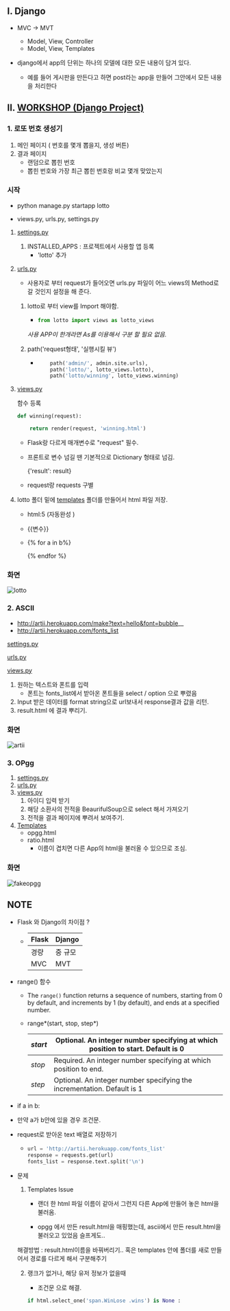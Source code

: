 ## I. Django 

- MVC → MVT

  - Model, View, Controller
  - Model, View, Templates

- django에서 app의 단위는 하나의 모델에 대한 모든 내용이 담겨 있다.

  - 예를 들어 게시판을 만든다고 하면 post라는 app을 만들어 그안에서 모든 내용을 처리한다

  



## II. [WORKSHOP (Django Project)](https://github.com/jkim0715/Python/tree/master/Day5/day5)



### 1. 로또 번호 생성기

1. 메인 페이지 ( 번호를 몇개 뽑을지, 생성 버튼)
2. 결과 페이지
   - 랜덤으로 뽑힌 번호 
   - 뽑힌 번호와 가장 최근 뽑힌 번호랑 비교 몇개 맞았는지

### 시작

- python manage.py startapp lotto

- views.py, urls.py, settings.py 

1. [settings.py](https://github.com/jkim0715/Python/blob/master/Day5/day5/day5/settings.py)

   1. INSTALLED_APPS : 프로젝트에서 사용할 앱 등록
      -  'lotto' 추가

2. [urls.py](https://github.com/jkim0715/Python/blob/master/Day5/day5/day5/urls.py)

   - 사용자로 부터 request가 들어오면 urls.py 파일이 어느 views의 Method로 갈 것인지 설정을 해 준다.

   1. lotto로 부터 view를 Import 해야함.

      - ```python
        from lotto import views as lotto_views
        
        ```

      *사용 APP이 한개라면 As를 이용해서 구분 할 필요 없음.*

   2. path('request형태', '실행시킬 뷰')

      - ```python
          	path('admin/', admin.site.urls),
            path('lotto/', lotto_views.lotto),
            path('lotto/winning', lotto_views.winning)
        ```

3. [views.py](https://github.com/jkim0715/Python/blob/master/Day5/day5/lotto/views.py)

   함수 등록 

   ```python
   def winning(request):
   
       return render(request, 'winning.html')
   ```

   - Flask랑 다르게 매개변수로 "request" 필수.

   - 프론트로 변수 넘길 땐 기본적으로 Dictionary 형태로 넘김.

     {'result': result}

   - request랑 requests 구별

4. lotto 폴더 밑에 [templates](https://github.com/jkim0715/Python/tree/master/Day5/day5/lotto/templates) 폴더를 만들어서 html 파일 저장.

   - html:5   (자동완성 )

   - {{변수}}

   - {% for a in b%}

     {% endfor %}

   

### 화면

![lotto](https://user-images.githubusercontent.com/50862254/68641810-5bdd3380-054f-11ea-8a30-673472cd7d9c.PNG)



### 2. ASCII

- http://artii.herokuapp.com/make?text=hello&font=bubble__
- http://artii.herokuapp.com/fonts_list

[settings.py](https://github.com/jkim0715/Python/blob/master/Day5/day5/day5/settings.py)

[urls.py](https://github.com/jkim0715/Python/blob/master/Day5/day5/day5/urls.py)

[views.py](https://github.com/jkim0715/Python/blob/master/Day5/day5/ascii/views.py)

1. 원하는 텍스트와 폰트를 입력
   - 폰트는 fonts_list에서 받아온 폰트들을 select / option 으로 뿌렸음
2. Input 받은 데이터를 format string으로 url보내서 response결과 값을 리턴.
3. result.html 에 결과 뿌리기.



### 화면

![artii](https://user-images.githubusercontent.com/50862254/68645054-3ace1000-055a-11ea-94ad-79d99567e2ef.PNG)

### 3. OPgg

1. [settings.py](https://github.com/jkim0715/Python/blob/master/Day5/day5/day5/settings.py)
2. [urls.py](https://github.com/jkim0715/Python/blob/master/Day5/day5/day5/urls.py)
3. [views.py](https://github.com/jkim0715/Python/blob/master/Day5/day5/opgg/views.py)
   1. 아이디 입력 받기
   2. 해당 소환사의 전적을 BeaurifulSoup으로 select 해서 가져오기
   3. 전적을 결과 페이지에 뿌려서 보여주기.
4. [Templates](https://github.com/jkim0715/Python/tree/master/Day5/day5/opgg/templates)
   - opgg.html
   - ratio.html
     - 이름이 겹치면 다른 App의 html을 불러올 수 있으므로 조심.

### 화면

![fakeopgg](https://user-images.githubusercontent.com/50862254/68653766-c736fd80-056f-11ea-8814-ce5294f928a8.PNG)









## NOTE

- Flask 와 Django의 차이점 ?

  - | Flask | Django  |
    | ----- | ------- |
    | 경량  | 중 규모 |
    | MVC   | MVT     |

    

- range() 함수

  - The `range()` function returns a sequence of numbers, starting from 0 by default, and increments by 1 (by default), and ends at a specified number.

  - range*(start, stop, step*)

    | *start* | Optional. An integer number specifying at which position to start. Default is 0 |
    | ------- | ------------------------------------------------------------ |
    | *stop*  | Required. An integer number specifying at which position to end. |
    | *step*  | Optional. An integer number specifying the incrementation. Default is 1 |

- if a in b:
  
- 만약 a가 b안에 있을 경우 조건문.
  
- request로 받아온 text 배열로 저장하기

  - ```python
    url = 'http://artii.herokuapp.com/fonts_list'
    response = requests.get(url)
    fonts_list = response.text.split('\n')
    ```

  
  
  
- 문제

  1. Templates Issue

     - 랜더 한 html 파일 이름이 같아서 그런지 다른 App에 만들어 놓은 html을 불러옴.

     - opgg 에서 만든 result.html을 매핑했는데, ascii에서 만든 result.html을 불러오고 있었음 슬프게도..

  해결방법 : result.html이름을 바꿔버리기..  혹은 templates 안에 폴더를 새로 만들어서 경로를 다르게 해서 구분해주기

  2. 랭크가 없거나, 해당 유저 정보가 없을때

     - 조건문 으로 해결.

     ```python
     if html.select_one('span.WinLose .wins') is None :
     ```

     